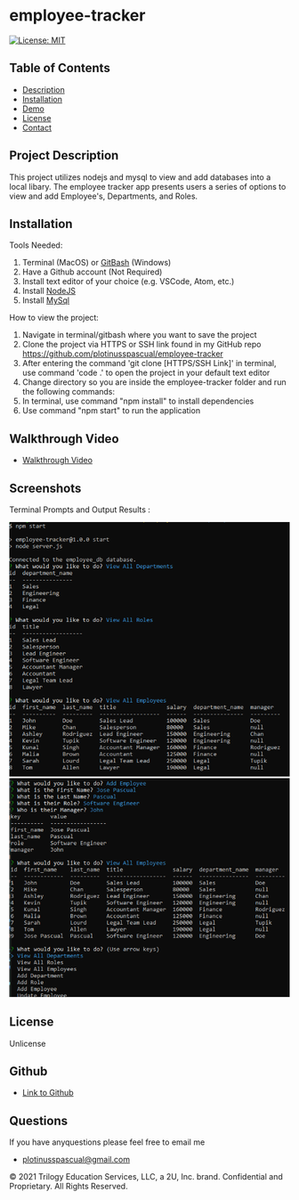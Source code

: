 # employee-tracker

[![License: MIT](https://img.shields.io/badge/License-MIT-yellow.svg)](https://opensource.org/licenses/MIT)

## Table of Contents
- [Description](#project-description)
- [Installation](#installation)
- [Demo](#walkthrough-video)
- [License](#license)
- [Contact](#github)
## Project Description

This project utilizes nodejs and mysql to view and add databases into a local libary. The employee tracker app presents users a series of options to view and add Employee's, Departments, and Roles.

## Installation
Tools Needed:

1. Terminal (MacOS) or
   [GitBash](https://gitforwindows.org/) (Windows)
2. Have a Github account (Not Required)
3. Install text editor of your choice (e.g. VSCode, Atom, etc.)
4. Install [NodeJS](https://nodejs.org/en/)
5. Install [MySql](https://dev.mysql.com/doc/mysql-installation-excerpt/5.7/en/)

How to view the project:

1. Navigate in terminal/gitbash where you want to save the project
2. Clone the project via HTTPS or SSH link found in my GitHub repo 
    https://github.com/plotinusspascual/employee-tracker
3. After entering the command 'git clone [HTTPS/SSH Link]' in terminal, use command 'code .' to open the project in your default text editor
4. Change directory so you are inside the employee-tracker folder and run the following commands: 
5. In terminal, use command "npm install" to install dependencies
6. Use command "npm start" to run the application

## Walkthrough Video
- [Walkthrough Video](https://youtu.be/rUiTz7ZGII0)

## Screenshots
Terminal Prompts and Output Results :

![alt_text](/assets/terminal-demo1.PNG)
![alt_text](/assets/terminal-demo2.PNG)
## License
Unlicense
## Github
- [Link to Github](https://www.github.com/plotinusspascual)
## Questions
If you have anyquestions please feel free to email me
- [plotinusspascual@gmail.com](plotinusspascual@gmail.com)

© 2021 Trilogy Education Services, LLC, a 2U, Inc. brand. Confidential and Proprietary. All Rights Reserved.
